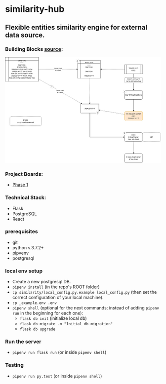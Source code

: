 # similarity-hub

## Flexible entities similarity engine for external data source.

### Building Blocks [source](https://drive.google.com/file/d/1Ny9az4KV069HtQ5flKEluE9qjzwvwnAG/view?usp=sharing):

<img src="https://raw.githubusercontent.com/noamoss/similarity-hub/main/similarity-v01.jpg" />

### Project Boards:
- [Phase 1](https://github.com/noamoss/similiarity-hub/projects/1)


### Technical Stack:
- Flask
- PostgreSQL
- React

### prerequisites
- git
- python v.3.7.2+
- pipvenv
- postgresql

### local env setup
- Create a new postgresql DB.
- `pipenv install` (in the repo's ROOT folder)
- `cp similarity/local_config.py.example local_config.py` (then set the correct configuration of your local machine).
- `cp _example.env .env`
- `pipenv shell` (optional for the next commands; instead of adding `pipenv run` in the beginning for each one):
   - `flask db init` (initialize local db)
   - `flask db migrate -m "Initial db migration"`
   - `flask db upgrade`

### Run the server
- `pipenv run flask run` (or inside `pipenv shell`)


### Testing
- `pipenv run py.test` (or inside `pipenv shell`)
